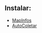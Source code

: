 ## Instalar:

- [MapInfos](https://raw.githubusercontent.com/teudm/twscrpts/main/TW1/UserScripts/MapInfos.user.js)
- [AutoColetar](https://raw.githubusercontent.com/teudm/twscrpts/main/TW1/UserScripts/AutoColetar.user.js)